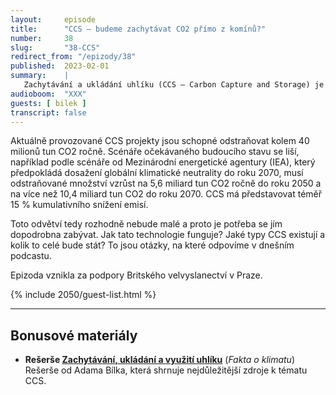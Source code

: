```yaml
---
layout:     episode
title:      "CCS – budeme zachytávat CO2 přímo z komínů?"
number:     38
slug:       "38-CCS"
redirect_from: "/epizody/38"
published:  2023-02-01
summary:    |
   Zachytávání a ukládání uhlíku (CCS – Carbon Capture and Storage) je proces, při kterém je zachytáván CO2, jenž je následně uložen, aby neunikl zpět do atmosféry. Jedná se o důležitý nástroj pro snižování emisí z průmyslu a je součástí většiny scénářů k dosažení klimatické neutrality. Budeme tedy v budoucnu mít „filtr v komíně“ a oxid uhličitý pumpovat zpátky pod zem? To diskutujeme v dnešní epizodě.
audioboom:  "XXX"
guests: [ bilek ]
transcript: false
---
```


Aktuálně provozované CCS projekty jsou schopné odstraňovat kolem 40 milionů tun CO2 ročně. Scénáře očekávaného budoucího stavu se liší, například podle scénáře od Mezinárodní energetické agentury (IEA), který předpokládá dosažení globální klimatické neutrality do roku 2070, musí odstraňované množství vzrůst na 5,6 miliard tun CO2 ročně do roku 2050 a na více než 10,4 miliard tun CO2 do roku 2070. CCS má představovat téměř 15 % kumulativního snížení emisí. 

Toto odvětví tedy rozhodně nebude malé a proto je potřeba se jím dopodrobna zabývat. Jak tato technologie funguje? Jaké typy CCS existují a kolik to celé bude stát? To jsou otázky, na které odpovíme v dnešním podcastu.

Epizoda vznikla za podpory Britského velvyslanectví v Praze.

{% include 2050/guest-list.html %}

---

## Bonusové materiály

<div class="bonus-material" markdown="1">

* **Rešerše [Zachytávání, ukládání a využití uhlíku](https://faktaoklimatu.cz/studie/2022-reserse-ccs)** (_Fakta o klimatu_)  
  Rešerše od Adama Bílka, která shrnuje nejdůležitější zdroje k tématu CCS.

</div>
